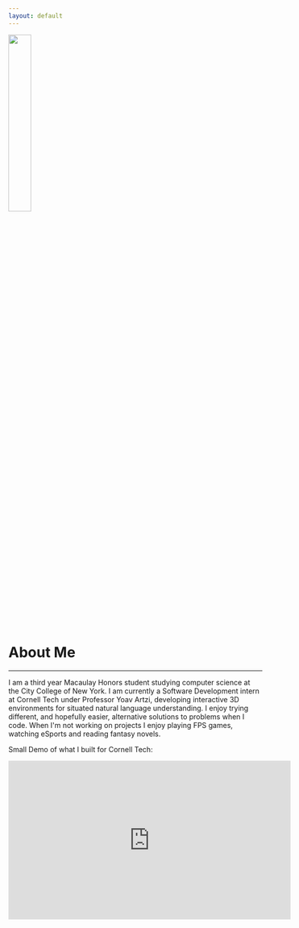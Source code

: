 ```yaml
---
layout: default
---
```



  <img src="https://media.licdn.com/media/AAEAAQAAAAAAAAfuAAAAJGZlMTI4ZGUxLTRlNjEtNGI0ZC1iNTJlLWExYjk3ZDIxMzM5MQ.jpg" width="30%" height="30%" >



# About Me
---


I am a third year Macaulay Honors student studying computer science at
the City College of New York. I am currently a Software Development intern at Cornell Tech under Professor Yoav Artzi, developing interactive 3D environments for situated natural language understanding. I enjoy trying different,
and hopefully easier, alternative solutions to problems when I code. When I'm not
working on projects I enjoy playing FPS games, watching eSports and reading fantasy novels.


<!--<a href="http://ec2-52-91-17-127.compute-1.amazonaws.com" target="_blank">Try the interactive simulation environments that I made for the NLP group at Cornell Tech</a>-->

Small Demo of what I built for Cornell Tech:

<iframe width="560" height="315" src="https://www.youtube.com/embed/EpGS5606rn8" frameborder="0" allowfullscreen></iframe>
